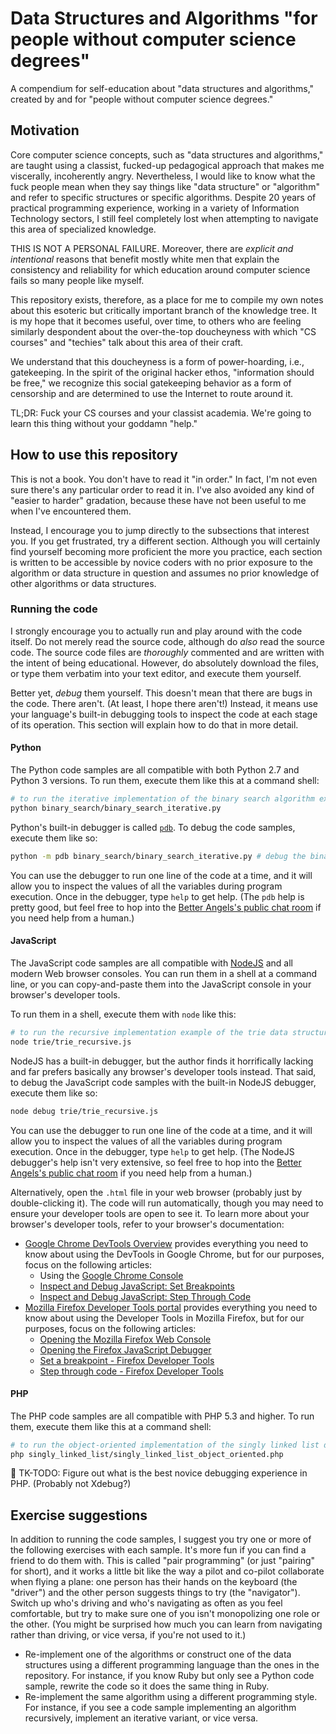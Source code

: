 # Data Structures and Algorithms "for people without computer science degrees"

A compendium for self-education about "data structures and algorithms," created by and for "people without computer science degrees."

## Motivation

Core computer science concepts, such as "data structures and algorithms," are taught using a classist, fucked-up pedagogical approach that makes me viscerally, incoherently angry. Nevertheless, I would like to know what the fuck people mean when they say things like "data structure" or "algorithm" and refer to specific structures or specific algorithms. Despite 20 years of practical programming experience, working in a variety of Information Technology sectors, I still feel completely lost when attempting to navigate this area of specialized knowledge.

THIS IS NOT A PERSONAL FAILURE. Moreover, there are *explicit and intentional* reasons that benefit mostly white men that explain the consistency and reliability for which education around computer science fails so many people like myself.

This repository exists, therefore, as a place for me to compile my own notes about this esoteric but critically important branch of the knowledge tree. It is my hope that it becomes useful, over time, to others who are feeling similarly despondent about the over-the-top doucheyness with which "CS courses" and "techies" talk about this area of their craft.

We understand that this doucheyness is a form of power-hoarding, i.e., gatekeeping. In the spirit of the original hacker ethos, "information should be free," we recognize this social gatekeeping behavior as a form of censorship and are determined to use the Internet to route around it.

TL;DR: Fuck your CS courses and your classist academia. We're going to learn this thing without your goddamn "help."

## How to use this repository

This is not a book. You don't have to read it "in order." In fact, I'm not even sure there's any particular order to read it in. I've also avoided any kind of "easier to harder" gradation, because these have not been useful to me when I've encountered them.

Instead, I encourage you to jump directly to the subsections that interest you. If you get frustrated, try a different section. Although you will certainly find yourself becoming more proficient the more you practice, each section is written to be accessible by novice coders with no prior exposure to the algorithm or data structure in question and assumes no prior knowledge of other algorithms or data structures.

### Running the code

I strongly encourage you to actually run and play around with the code itself. Do not merely read the source code, although do *also* read the source code. The source code files are *thoroughly* commented and are written with the intent of being educational. However, do absolutely download the files, or type them verbatim into your text editor, and execute them yourself.

Better yet, *debug* them yourself. This doesn't mean that there are bugs in the code. There aren't. (At least, I hope there aren't!) Instead, it means use your language's built-in debugging tools to inspect the code at each stage of its operation. This section will explain how to do that in more detail.

#### Python

The Python code samples are all compatible with both Python 2.7 and Python 3 versions. To run them, execute them like this at a command shell:

```sh
# to run the iterative implementation of the binary search algorithm example
python binary_search/binary_search_iterative.py
```

Python's built-in debugger is called [`pdb`](https://docs.python.org/3/library/pdb.html). To debug the code samples, execute them like so:

```sh
python -m pdb binary_search/binary_search_iterative.py # debug the binary_search_iterative.py example
```

You can use the debugger to run one line of the code at a time, and it will allow you to inspect the values of all the variables during program execution. Once in the debugger, type `help` to get help. (The `pdb` help is pretty good, but feel free to hop into the [Better Angels's public chat room](https://gitter.im/betterangels/better-angels) if you need help from a human.)

#### JavaScript

The JavaScript code samples are all compatible with [NodeJS](https://nodejs.org/) and all modern Web browser consoles. You can run them in a shell at a command line, or you can copy-and-paste them into the JavaScript console in your browser's developer tools.

To run them in a shell, execute them with `node` like this:

```sh
# to run the recursive implementation example of the trie data structure
node trie/trie_recursive.js
```

NodeJS has a built-in debugger, but the author finds it horrifically lacking and far prefers basically any browser's developer tools instead. That said, to debug the JavaScript code samples with the built-in NodeJS debugger, execute them like so:

```sh
node debug trie/trie_recursive.js
```

You can use the debugger to run one line of the code at a time, and it will allow you to inspect the values of all the variables during program execution. Once in the debugger, type `help` to get help. (The NodeJS debugger's help isn't very extensive, so feel free to hop into the [Better Angels's public chat room](https://gitter.im/betterangels/better-angels) if you need help from a human.)

Alternatively, open the `.html` file in your web browser (probably just by double-clicking it). The code will run automatically, though you may need to ensure your developer tools are open to see it. To learn more about your browser's developer tools, refer to your browser's documentation:

* [Google Chrome DevTools Overview](https://developers.google.com/web/tools/chrome-devtools/) provides everything you need to know about using the DevTools in Google Chrome, but for our purposes, focus on the following articles:
  * Using the [Google Chrome Console](https://developers.google.com/web/tools/chrome-devtools/console/)
  * [Inspect and Debug JavaScript: Set Breakpoints](https://developers.google.com/web/tools/chrome-devtools/javascript/add-breakpoints)
  * [Inspect and Debug JavaScript: Step Through Code](https://developers.google.com/web/tools/chrome-devtools/javascript/step-code)
* [Mozilla Firefox Developer Tools portal](https://developer.mozilla.org/en-US/docs/Tools) provides everything you need to know about using the Developer Tools in Mozilla Firefox, but for our purposes, focus on the following articles:
  * [Opening the Mozilla Firefox Web Console](https://developer.mozilla.org/en-US/docs/Tools/Web_Console/Opening_the_Web_Console)
  * [Opening the Firefox JavaScript Debugger](https://developer.mozilla.org/en-US/docs/Tools/Debugger/How_to/Open_the_debugger)
  * [Set a breakpoint - Firefox Developer Tools](https://developer.mozilla.org/en-US/docs/Tools/Debugger/How_to/Set_a_breakpoint)
  * [Step through code - Firefox Developer Tools](https://developer.mozilla.org/en-US/docs/Tools/Debugger/How_to/Set_a_breakpoint)

#### PHP

The PHP code samples are all compatible with PHP 5.3 and higher. To run them, execute them like this at a command shell:

```sh
# to run the object-oriented implementation of the singly linked list data structure example
php singly_linked_list/singly_linked_list_object_oriented.php
```

:construction: TK-TODO: Figure out what is the best novice debugging experience in PHP. (Probably not Xdebug?)

## Exercise suggestions

In addition to running the code samples, I suggest you try one or more of the following exercises with each sample. It's more fun if you can find a friend to do them with. This is called "pair programming" (or just "pairing" for short), and it works a little bit like the way a pilot and co-pilot collaborate when flying a plane: one person has their hands on the keyboard (the "driver") and the other person suggests things to try (the "navigator"). Switch up who's driving and who's navigating as often as you feel comfortable, but try to make sure one of you isn't monopolizing one role or the other. (You might be surprised how much you can learn from navigating rather than driving, or vice versa, if you're not used to it.)

* Re-implement one of the algorithms or construct one of the data structures using a different programming language than the ones in the repository. For instance, if you know Ruby but only see a Python code sample, rewrite the code so it does the same thing in Ruby.
* Re-implement the same algorithm using a different programming style. For instance, if you see a code sample implementing an algorithm recursively, implement an iterative variant, or vice versa.
